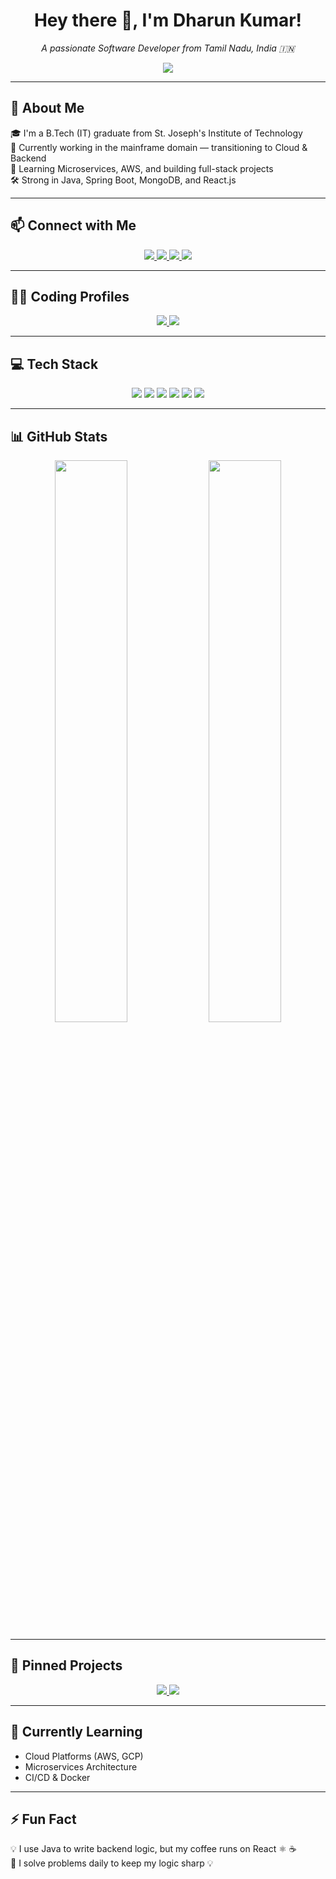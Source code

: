 <h1 align="center">Hey there 👋, I'm Dharun Kumar!</h1>
<p align="center">
  <i>A passionate Software Developer from Tamil Nadu, India 🇮🇳</i>
</p>

<p align="center">
  <img src="https://readme-typing-svg.herokuapp.com?font=Fira+Code&size=22&pause=1000&color=00C0FF&width=435&lines=Java+%7C+Spring+Boot+%7C+React+Dev;Cloud+Tech+Enthusiast;Clean+Code+%26+Problem+Solving;Always+Learning+New+Things" />
</p>

---

## 🚀 About Me

🎓 I'm a B.Tech (IT) graduate from St. Joseph's Institute of Technology  
💼 Currently working in the mainframe domain — transitioning to Cloud & Backend  
🌱 Learning Microservices, AWS, and building full-stack projects  
🛠️ Strong in Java, Spring Boot, MongoDB, and React.js  

---

## 📫 Connect with Me

<p align="center">
  <a href="https://www.linkedin.com/in/dharun08kumar/" target="_blank">
    <img src="https://img.shields.io/badge/LinkedIn-blue?style=for-the-badge&logo=linkedin" />
  </a>
  <a href="https://github.com/dharun-08" target="_blank">
    <img src="https://img.shields.io/badge/GitHub-181717?style=for-the-badge&logo=github&logoColor=white" />
  </a>
  <a href="mailto:dharun08kumar@gmail.com">
    <img src="https://img.shields.io/badge/Email-D14836?style=for-the-badge&logo=gmail&logoColor=white" />
  </a>
  <a href="https://dharun-08.github.io/dharunportfolio/">
    <img src="https://img.shields.io/badge/Portfolio-29B6F6?style=for-the-badge&logo=vercel&logoColor=white" />
  </a>
</p>

---

## 🧑‍💻 Coding Profiles

<p align="center">
  <a href="https://leetcode.com/u/Dharun08/">
    <img src="https://img.shields.io/badge/LeetCode-FFA116?style=for-the-badge&logo=leetcode&logoColor=black" />
  </a>
  <a href="https://www.geeksforgeeks.org/user/dharun08kumar/">
    <img src="https://img.shields.io/badge/GeeksforGeeks-0F9D58?style=for-the-badge&logo=geeksforgeeks&logoColor=white" />
  </a>
</p>

---

## 💻 Tech Stack

<p align="center">
  <img src="https://img.shields.io/badge/Java-007396?style=for-the-badge&logo=java&logoColor=white"/>
  <img src="https://img.shields.io/badge/Spring_Boot-6DB33F?style=for-the-badge&logo=spring-boot&logoColor=white"/>
  <img src="https://img.shields.io/badge/React-20232A?style=for-the-badge&logo=react&logoColor=61DAFB"/>
  <img src="https://img.shields.io/badge/MongoDB-4EA94B?style=for-the-badge&logo=mongodb&logoColor=white"/>
  <img src="https://img.shields.io/badge/Firebase-FFCA28?style=for-the-badge&logo=firebase&logoColor=black"/>
  <img src="https://img.shields.io/badge/MySQL-00758F?style=for-the-badge&logo=mysql&logoColor=white"/>
</p>

---

## 📊 GitHub Stats

<p align="center">
  <img src="https://github-readme-stats.vercel.app/api?username=dharunkumar&show_icons=true&theme=radical" width="48%"/>
  <img src="https://github-readme-streak-stats.herokuapp.com/?user=dharunkumar&theme=radical" width="48%"/>
</p>

---

## 📌 Pinned Projects

<p align="center">
  <a href="https://github.com/dharunkumar/notes-app">
    <img src="https://github-readme-stats.vercel.app/api/pin/?username=dharunkumar&repo=notes-app&theme=tokyonight" />
  </a>
  <a href="https://github.com/dharunkumar/portfolio-site">
    <img src="https://github-readme-stats.vercel.app/api/pin/?username=dharunkumar&repo=portfolio-site&theme=tokyonight" />
  </a>
</p>

---

## 🧠 Currently Learning

- Cloud Platforms (AWS, GCP)
- Microservices Architecture
- CI/CD & Docker

---

## ⚡ Fun Fact

💡 I use Java to write backend logic, but my coffee runs on React ⚛️ ☕  
🎯 I solve problems daily to keep my logic sharp 💡  

